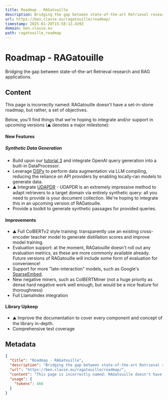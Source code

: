 ```yaml
---
title: Roadmap - RAGatouille
description: Bridging the gap between state-of-the-art Retrieval research and RAG applications.
url: https://ben.clavie.eu/ragatouille/roadmap/
timestamp: 2025-01-20T15:58:13.439Z
domain: ben.clavie.eu
path: ragatouille_roadmap
---
```


# Roadmap - RAGatouille


Bridging the gap between state-of-the-art Retrieval research and RAG applications.


## Content

This page is incorrectly named: RAGatouille doesn't have a set-in-stone roadmap, but rather, a set of objectives.

Below, you'll find things that we're hoping to integrate and/or support in upcoming versions (⛰️ denotes a major milestone):

#### New Features

##### Synthetic Data Generation

*   Build upon our [tutorial 3](https://github.com/bclavie/RAGatouille/blob/main/examples/03-finetuning_without_annotations_with_instructor_and_RAGatouille.ipynb) and integrate OpenAI query generation into a built-in DataProcessor.
*   Leverage [DSPy](https://github.com/stanfordnlp/dspy) to perform data augmentation via LLM compiling, reducing the reliance on API providers by enabling locally-ran models to generate data.
*   ⛰️ Integrate [UDAPDR](https://arxiv.org/abs/2303.00807) - UDAPDR is an extremely impressive method to adapt retrievers to a target domain via entirely synthetic query: all you need to provide is your document collection. We're hoping to integrate this in an upcoming version of RAGatouille.
*   Provide a toolkit to generate synthetic passages for provided queries.

#### Improvements

*   ⛰️ Full ColBERTv2 style training: transparently use an existing cross-encoder teacher model to generate distillation scores and improve model training.
*   Evaluation support: at the moment, RAGatouille doesn't roll out any evaluation metrics, as these are more commonly available already. Future versions of RAGatouille will include some form of evaluation for convenience!
*   Support for more "late-interaction" models, such as Google's [SparseEmbed](https://research.google/pubs/sparseembed-learning-sparse-lexical-representations-with-contextual-embeddings-for-retrieval/).
*   New negative miners, such as ColBERTMiner (not a huge priority as dense hard negative work well enough, but would be a nice feature for thoroughness)
*   Full LlamaIndex integration

#### Library Upkeep

*   ⛰️ Improve the documentation to cover every component and concept of the library in-depth.
*   Comprehensive test coverage

## Metadata

```json
{
  "title": "Roadmap - RAGatouille",
  "description": "Bridging the gap between state-of-the-art Retrieval research and RAG applications.",
  "url": "https://ben.clavie.eu/ragatouille/roadmap/",
  "content": "This page is incorrectly named: RAGatouille doesn't have a set-in-stone roadmap, but rather, a set of objectives.\n\nBelow, you'll find things that we're hoping to integrate and/or support in upcoming versions (⛰️ denotes a major milestone):\n\n#### New Features\n\n##### Synthetic Data Generation\n\n*   Build upon our [tutorial 3](https://github.com/bclavie/RAGatouille/blob/main/examples/03-finetuning_without_annotations_with_instructor_and_RAGatouille.ipynb) and integrate OpenAI query generation into a built-in DataProcessor.\n*   Leverage [DSPy](https://github.com/stanfordnlp/dspy) to perform data augmentation via LLM compiling, reducing the reliance on API providers by enabling locally-ran models to generate data.\n*   ⛰️ Integrate [UDAPDR](https://arxiv.org/abs/2303.00807) - UDAPDR is an extremely impressive method to adapt retrievers to a target domain via entirely synthetic query: all you need to provide is your document collection. We're hoping to integrate this in an upcoming version of RAGatouille.\n*   Provide a toolkit to generate synthetic passages for provided queries.\n\n#### Improvements\n\n*   ⛰️ Full ColBERTv2 style training: transparently use an existing cross-encoder teacher model to generate distillation scores and improve model training.\n*   Evaluation support: at the moment, RAGatouille doesn't roll out any evaluation metrics, as these are more commonly available already. Future versions of RAGatouille will include some form of evaluation for convenience!\n*   Support for more \"late-interaction\" models, such as Google's [SparseEmbed](https://research.google/pubs/sparseembed-learning-sparse-lexical-representations-with-contextual-embeddings-for-retrieval/).\n*   New negative miners, such as ColBERTMiner (not a huge priority as dense hard negative work well enough, but would be a nice feature for thoroughness)\n*   Full LlamaIndex integration\n\n#### Library Upkeep\n\n*   ⛰️ Improve the documentation to cover every component and concept of the library in-depth.\n*   Comprehensive test coverage",
  "usage": {
    "tokens": 466
  }
}
```
